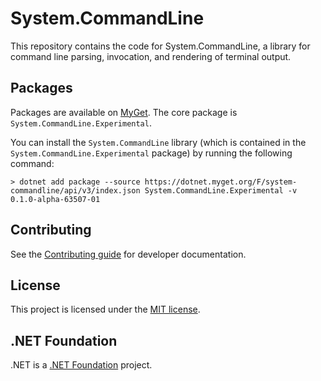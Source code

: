 System.CommandLine
==================

This repository contains the code for System.CommandLine, a library for command line parsing, invocation, and rendering of terminal output.

## Packages

Packages are available on [MyGet](https://dotnet.myget.org/F/system-commandline/api/v3/index.json). The core package is `System.CommandLine.Experimental`.

You can install the `System.CommandLine` library (which is contained in the `System.CommandLine.Experimental` package) by running the following command:

```console
> dotnet add package --source https://dotnet.myget.org/F/system-commandline/api/v3/index.json System.CommandLine.Experimental -v 0.1.0-alpha-63507-01
```

## Contributing

See the [Contributing guide](CONTRIBUTING.md) for developer documentation.

## License

This project is licensed under the [MIT license](LICENSE.TXT).

## .NET Foundation

.NET is a [.NET Foundation](http://www.dotnetfoundation.org/projects) project.

